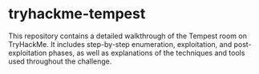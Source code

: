 # tryhackme-tempest
This repository contains a detailed walkthrough of the Tempest room on TryHackMe. It includes step-by-step enumeration, exploitation, and post-exploitation phases, as well as explanations of the techniques and tools used throughout the challenge.
